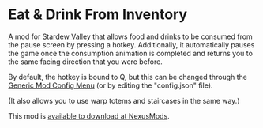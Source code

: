 # Eat & Drink From Inventory

A mod for [Stardew Valley](https://www.stardewvalley.net/) that allows food and drinks to be consumed from the pause screen by pressing a hotkey. Additionally, it automatically pauses the game once the consumption animation is completed and returns you to the same facing direction that you were before.

By default, the hotkey is bound to Q, but this can be changed through the [Generic Mod Config Menu](https://www.nexusmods.com/stardewvalley/mods/5098) (or by editing the "config.json" file).

(It also allows you to use warp totems and staircases in the same way.)

This mod is [available to download at NexusMods](https://www.nexusmods.com/stardewvalley/mods/?).
